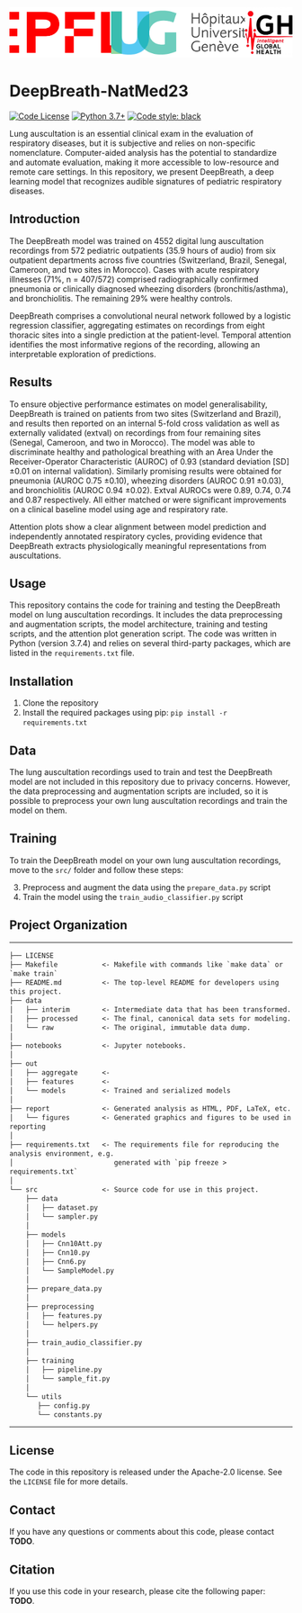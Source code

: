 <p align="center" style="display:flex; justify-content:space-between; width:100%;">
    <a href="https://www.epfl.ch"><img src="assets/epfl_logo.png" alt="EPFL" style="height:90px; object-fit:cover;"></a>
    <a href="https://www.hug.ch/"><img src="assets/hug_logo.png" alt="HUG" style="height:90px; object-fit:cover;"></a>
    <a href="https://www.epfl.ch/labs/mlo/igh-intelligent-global-health/"><img src="assets/igh_logo.png" alt="iGH" style="height:90px; object-fit:cover;"></a>
</p>


DeepBreath-NatMed23
==============================

[![Code License](https://img.shields.io/badge/Code%20License-Apache_2.0-green.svg)](https://github.com/tatsu-lab/stanford_alpaca/blob/main/LICENSE)
[![Python 3.7+](https://img.shields.io/badge/python-3.7+-blue.svg)](https://www.python.org/downloads/release/python-370/)
[![Code style: black](https://img.shields.io/badge/code%20style-black-000000.svg)](https://github.com/psf/black)


Lung auscultation is an essential clinical exam in the evaluation of respiratory diseases, but it is subjective and relies on non-specific nomenclature. Computer-aided analysis has the potential to standardize and automate evaluation, making it more accessible to low-resource and remote care settings. In this repository, we present DeepBreath, a deep learning model that recognizes audible signatures of pediatric respiratory diseases.

## Introduction

The DeepBreath model was trained on 4552 digital lung auscultation recordings from 572 pediatric outpatients (35.9 hours of audio) from six outpatient departments across five countries (Switzerland, Brazil, Senegal, Cameroon, and two sites in Morocco). Cases with acute respiratory illnesses (71%, n = 407/572) comprised radiographically confirmed pneumonia or clinically diagnosed wheezing disorders (bronchitis/asthma), and bronchiolitis. The remaining 29% were healthy controls.

DeepBreath comprises a convolutional neural network followed by a logistic regression classifier, aggregating estimates on recordings from eight thoracic sites into a single prediction at the patient-level. Temporal attention identifies the most informative regions of the recording, allowing an interpretable exploration of predictions.

## Results

To ensure objective performance estimates on model generalisability, DeepBreath is trained on patients from two sites (Switzerland and Brazil), and results then reported on an internal 5-fold cross validation as well as externally validated (extval) on recordings from four remaining sites (Senegal, Cameroon, and two in Morocco). The model was able to discriminate healthy and pathological breathing with an Area Under the Receiver-Operator Characteristic (AUROC) of 0.93 (standard deviation [SD] ±0.01 on internal validation). Similarly promising results were obtained for pneumonia (AUROC 0.75 ±0.10), wheezing disorders (AUROC 0.91 ±0.03), and bronchiolitis (AUROC 0.94 ±0.02). Extval AUROCs were 0.89, 0.74, 0.74 and 0.87 respectively. All either matched or were significant improvements on a clinical baseline model using age and respiratory rate.

Attention plots show a clear alignment between model prediction and independently annotated respiratory cycles, providing evidence that DeepBreath extracts physiologically meaningful representations from auscultations.

## Usage

This repository contains the code for training and testing the DeepBreath model on lung auscultation recordings. It includes the data preprocessing and augmentation scripts, the model architecture, training and testing scripts, and the attention plot generation script. The code was written in Python (version 3.7.4) and relies on several third-party packages, which are listed in the `requirements.txt` file.

## Installation

   1. Clone the repository
   2. Install the required packages using pip: `pip install -r requirements.txt`

## Data

The lung auscultation recordings used to train and test the DeepBreath model are not included in this repository due to privacy concerns. However, the data preprocessing and augmentation scripts are included, so it is possible to preprocess your own lung auscultation recordings and train the model on them.

## Training

To train the DeepBreath model on your own lung auscultation recordings, move to the `src/` folder and follow these steps:

   3. Preprocess and augment the data using the `prepare_data.py` script
   4. Train the model using the `train_audio_classifier.py` script

## Project Organization
------------

    ├── LICENSE
    ├── Makefile           <- Makefile with commands like `make data` or `make train`
    ├── README.md          <- The top-level README for developers using this project.
    ├── data
    │   ├── interim        <- Intermediate data that has been transformed.
    │   ├── processed      <- The final, canonical data sets for modeling.
    │   └── raw            <- The original, immutable data dump.
    │
    ├── notebooks          <- Jupyter notebooks.
    │
    ├── out                
    │   ├── aggregate      <- 
    │   ├── features       <- 
    │   └── models         <- Trained and serialized models
    │
    ├── report             <- Generated analysis as HTML, PDF, LaTeX, etc.
    │   └── figures        <- Generated graphics and figures to be used in reporting
    │
    ├── requirements.txt   <- The requirements file for reproducing the analysis environment, e.g.
    │                         generated with `pip freeze > requirements.txt`
    │
    └── src                <- Source code for use in this project.
        ├── data
        │   ├── dataset.py
        │   └── sampler.py
        │
        ├── models
        │   ├── Cnn10Att.py
        │   ├── Cnn10.py
        │   ├── Cnn6.py
        │   └── SampleModel.py
        │
        ├── prepare_data.py
        │
        ├── preprocessing
        │   ├── features.py
        │   └── helpers.py
        │
        ├── train_audio_classifier.py
        │
        ├── training
        │   ├── pipeline.py
        │   └── sample_fit.py
        │
        └── utils
           ├── config.py
           └── constants.py
--------

## License

The code in this repository is released under the Apache-2.0 license. See the `LICENSE` file for more details.

## Contact

If you have any questions or comments about this code, please contact **TODO**.

## Citation

If you use this code in your research, please cite the following paper: **TODO**.
